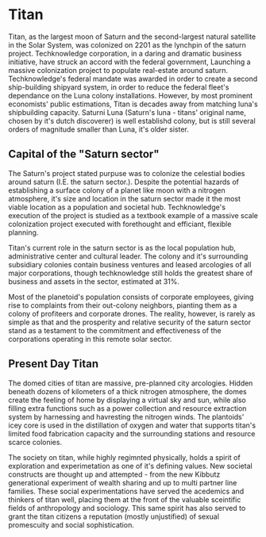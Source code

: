 ﻿---
status : 2
securityClass : 0
name : Titan
---

# Titan

Titan, as the largest moon of Saturn and the second-largest natural satellite in the Solar System, was colonized on 2201 as the lynchpin of the saturn project.
Techknowledge corporation, in a daring and dramatic business initiative, have struck an accord with the federal government, Launching a massive colonization project to populate real-estate around saturn.
Techknowledge's federal mandate was awarded in order to create a second ship-building shipyard system, in order to reduce the federal fleet's dependance on the Luna colony installations.
However, by most prominent economists' public estimations, Titan is decades away from matching luna's shipbuilding capacity.
Saturni Luna (Saturn's luna - titans' original name, chosen by it's dutch discoverer) is well establishd colony, but is still several orders of magnitude smaller than Luna, it's older sister.


## Capital of the "Saturn sector"

The Saturn's project stated purpuse was to colonize the celestial bodies around saturn (I.E. the saturn sector.). Despite the potential hazards of establishing a surface colony of a planet like moon with a nitrogen atmosphere, it's size and location in the saturn sector made it the most viable location as a population and societal hub.
Techknowledge's execution of the project is studied as a textbook example of a massive scale colonization project executed with forethought and efficiant, flexible planning.

Titan's current role in the saturn sector is as the local population hub, administrative center and cultural leader. The colony and it's surrounding subsidiary colonies contain business ventures and leased arcologies of all major corporations, though techknowledge still holds the greatest share of business and assets in the sector, estimated at 31%.
   
Most of the planetoid's population consists of corporate employees, giving rise to complaints from their out-colony neighbors, pianting them as a colony of profiteers and corporate drones.
The reality, however, is rarely as simple as that and the prosperity and relative security of the saturn sector stand as a testament to the commitment and effectiveness of the corporations operating in this remote solar sector.

## Present Day Titan

The domed cities of titan are massive, pre-planned city arcologies. Hidden beneath dozens of kilometers of a thick nitrogen atmosphere, the domes create the feeling of home by displaying a virtual sky and sun, while also filling extra functions such as a power collection and resource extraction system by harnessing and havresting the nitrogen winds.
The plantoids' icey core is used in the distillation of oxygen and water that supports titan's limited food fabrication capacity and the surrounding stations and resource scarce colonies.

The society on titan, while highly regimnted physically, holds a spirit of exploration and experimetation as one of it's defining values.
New societal constructs are thought up and attempted - from the new Kibbutz generational experiment of wealth sharing and up to multi partner line families.
These social experimentations have served the acedemics and thinkers of titan well, placing them at the front of the valuable sceintific fields of anthropology and sociology.
This same spirit has also served to grant the titan citizens a reputation (mostly unjustified) of sexual promescuity and social sophistication.
